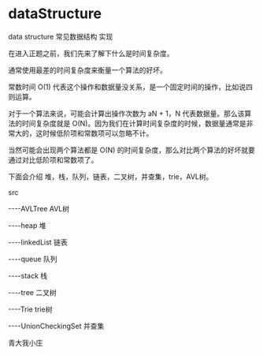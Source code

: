 # dataStructure
data structure
常见数据结构 实现

在进入正题之前，我们先来了解下什么是时间复杂度。

通常使用最差的时间复杂度来衡量一个算法的好坏。

常数时间 O(1) 代表这个操作和数据量没关系，是一个固定时间的操作，比如说四则运算。

对于一个算法来说，可能会计算出操作次数为 aN + 1，N 代表数据量。那么该算法的时间复杂度就是 O(N)。因为我们在计算时间复杂度的时候，数据量通常是非常大的，这时候低阶项和常数项可以忽略不计。

当然可能会出现两个算法都是 O(N) 的时间复杂度，那么对比两个算法的好坏就要通过对比低阶项和常数项了。

下面会介绍 堆，栈，队列，链表，二叉树，并查集，trie，AVL树。

src 

 ----AVLTree  AVL树

 ----heap  堆

 ----linkedList  链表

 ----queue  队列

 ----stack  栈

 ----tree  二叉树

 ----Trie  trie树

 ----UnionCheckingSet  并查集


青大我小庄 
